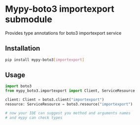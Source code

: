 # Mypy-boto3 importexport submodule

Provides type annotations for boto3 importexport service

## Installation

```bash
pip install mypy-boto3[importexport]
```

## Usage

```python
import boto3
from mypy_boto3.importexport import Client, ServiceResource

client: Client = boto3.client("importexport")
resource: ServiceResource = boto3.resource("importexport")

# now your IDE can suggest you method and arguments names
# and mypy can check types
```

